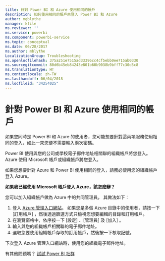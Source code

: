 ```yaml
---
title: 針對 Power BI 和 Azure 使用相同的帳戶
description: 如何使用相同的帳戶來登入 Power BI 和 Azure
author: mgblythe
manager: kfile
ms.reviewer: ''
ms.service: powerbi
ms.component: powerbi-service
ms.topic: conceptual
ms.date: 06/28/2017
ms.author: mblythe
LocalizationGroup: Troubleshooting
ms.openlocfilehash: 375a251e7515ad33396cc4cf5ebb0ee715ab0330
ms.sourcegitcommit: 80d6b45eb84243e801b60b9038b9bff77c30d5c8
ms.translationtype: HT
ms.contentlocale: zh-TW
ms.lasthandoff: 06/04/2018
ms.locfileid: "34254025"
---
```

# <a name="using-the-same-account-for-power-bi-and-azure"></a>針對 Power BI 和 Azure 使用相同的帳戶
如果您同時是 Power BI 和 Azure 的使用者，您可能想要針對這兩項服務使用相同的登入，如此一來您便不需要輸入兩次密碼。

Power BI 使用與您的公司或學校電子郵件地址相關聯的組織帳戶將您登入。  Azure 使用 Microsoft 帳戶或組織帳戶將您登入。

如果您想要針對 Azure 和 Power BI 使用相同的登入，請務必使用您的組織帳戶登入 Azure。

**如果我已經使用 Microsoft 帳戶登入 Azure，該怎麼辦？**

您可以加入組織帳戶做為 Azure 中的共同管理員。  其做法如下：

1. 登入 [Azure 管理入口網站](http://manage.windowsazure.com/)。 如果您是多個 Azure 目錄中的使用者，請按一下 [訂用帳戶]  ，然後透過篩選方式只檢視您想要編輯的目錄和訂用帳戶。
2. 在瀏覽窗格中，依序按一下 [設定] 、[管理員] 及 [加入] 。
3. 輸入與您的組織帳戶相關聯的電子郵件地址。
4. 選取您要使用組織帳戶存取的訂用帳戶，然後按一下核取記號。

下次登入 Azure 管理入口網站時，使用您的組織電子郵件地址。

有其他問題嗎？ [試試 Power BI 社群](http://community.powerbi.com/)


